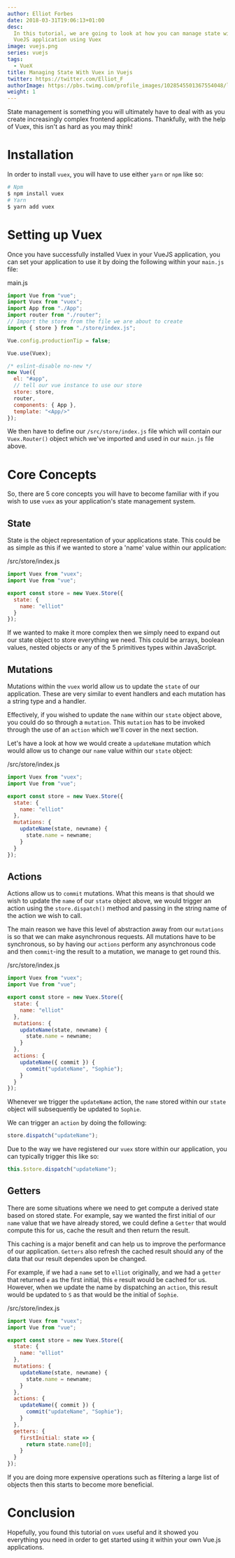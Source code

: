 ```yaml
---
author: Elliot Forbes
date: 2018-03-31T19:06:13+01:00
desc:
  In this tutorial, we are going to look at how you can manage state within your
  VueJS application using Vuex
image: vuejs.png
series: vuejs
tags:
  - VueX
title: Managing State With Vuex in Vuejs
twitter: https://twitter.com/Elliot_F
authorImage: https://pbs.twimg.com/profile_images/1028545501367554048/lzr43cQv_400x400.jpg
weight: 1
---
```


State management is something you will ultimately have to deal with as you
create increasingly complex frontend applications. Thankfully, with the help of
Vuex, this isn't as hard as you may think!

# Installation

In order to install `vuex`, you will have to use either `yarn` or `npm` like so:

```s
# Npm
$ npm install vuex
# Yarn
$ yarn add vuex
```

# Setting up Vuex

Once you have successfully installed Vuex in your VueJS application, you can set
your application to use it by doing the following within your `main.js` file:

<div class="filename">main.js</div>

```js
import Vue from "vue";
import Vuex from "vuex";
import App from "./App";
import router from "./router";
// Import the store from the file we are about to create
import { store } from "./store/index.js";

Vue.config.productionTip = false;

Vue.use(Vuex);

/* eslint-disable no-new */
new Vue({
  el: "#app",
  // tell our vue instance to use our store
  store: store,
  router,
  components: { App },
  template: "<App/>"
});
```

We then have to define our `/src/store/index.js` file which will contain our
`Vuex.Router()` object which we've imported and used in our `main.js` file
above.

# Core Concepts

So, there are 5 core concepts you will have to become familiar with if you wish
to use `vuex` as your application's state management system.

## State

State is the object representation of your applications state. This could be as
simple as this if we wanted to store a 'name' value within our application:

<div class="filename">/src/store/index.js</div>

```js
import Vuex from "vuex";
import Vue from "vue";

export const store = new Vuex.Store({
  state: {
    name: "elliot"
  }
});
```

If we wanted to make it more complex then we simply need to expand out our state
object to store everything we need. This could be arrays, boolean values, nested
objects or any of the 5 primitives types within JavaScript.

## Mutations

Mutations within the `vuex` world allow us to update the `state` of our
application. These are very similar to event handlers and each mutation has a
string type and a handler.

Effectively, if you wished to update the `name` within our `state` object above,
you could do so through a `mutation`. This `mutation` has to be invoked through
the use of an `action` which we'll cover in the next section.

Let's have a look at how we would create a `updateName` mutation which would
allow us to change our `name` value within our `state` object:

<div class="filename">/src/store/index.js</div>

```js
import Vuex from "vuex";
import Vue from "vue";

export const store = new Vuex.Store({
  state: {
    name: "elliot"
  },
  mutations: {
    updateName(state, newname) {
      state.name = newname;
    }
  }
});
```

## Actions

Actions allow us to `commit` mutations. What this means is that should we wish
to update the `name` of our `state` object above, we would trigger an action
using the `store.dispatch()` method and passing in the string name of the action
we wish to call.

The main reason we have this level of abstraction away from our `mutations` is
so that we can make asynchronous requests. All mutations have to be synchronous,
so by having our `actions` perform any asynchronous code and then `commit`-ing
the result to a mutation, we manage to get round this.

<div class="filename">/src/store/index.js</div>

```js
import Vuex from "vuex";
import Vue from "vue";

export const store = new Vuex.Store({
  state: {
    name: "elliot"
  },
  mutations: {
    updateName(state, newname) {
      state.name = newname;
    }
  },
  actions: {
    updateName({ commit }) {
      commit("updateName", "Sophie");
    }
  }
});
```

Whenever we trigger the `updateName` action, the `name` stored within our
`state` object will subsequently be updated to `Sophie`.

We can trigger an `action` by doing the following:

```js
store.dispatch("updateName");
```

Due to the way we have registered our `vuex` store within our application, you
can typically trigger this like so:

```js
this.$store.dispatch("updateName");
```

## Getters

There are some situations where we need to get compute a derived state based on
stored state. For example, say we wanted the first initial of our `name` value
that we have already stored, we could define a `Getter` that would compute this
for us, cache the result and then return the result.

This caching is a major benefit and can help us to improve the performance of
our application. `Getters` also refresh the cached result should any of the data
that our result dependes upon be changed.

For example, if we had a `name` set to `elliot` originally, and we had a
`getter` that returned `e` as the first initial, this `e` result would be cached
for us. However, when we update the name by dispatching an `action`, this result
would be updated to `S` as that would be the initial of `Sophie`.

<div class="filename">/src/store/index.js</div>

```js
import Vuex from "vuex";
import Vue from "vue";

export const store = new Vuex.Store({
  state: {
    name: "elliot"
  },
  mutations: {
    updateName(state, newname) {
      state.name = newname;
    }
  },
  actions: {
    updateName({ commit }) {
      commit("updateName", "Sophie");
    }
  },
  getters: {
    firstInitial: state => {
      return state.name[0];
    }
  }
});
```

If you are doing more expensive operations such as filtering a large list of
objects then this starts to become more beneficial.

# Conclusion

Hopefully, you found this tutorial on `vuex` useful and it showed you everything
you need in order to get started using it within your own Vue.js applications.
